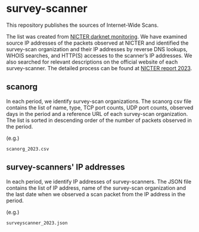 # survey-scanner
This repository publishes the sources of Internet-Wide Scans.

The list was created from [NICTER darknet monitoring](https://www.nicter.jp/en). We have examined source IP addresses of the packets observed at NICTER and identified the survey-scan organization and their IP addresses by reverse DNS lookups, WHOIS searches, and HTTP(S) accesses to the scanner’s IP addresses. We also searched for relevant descriptions on the official website of each survey-scanner. The detailed process can be found at [NICTER report 2023](https://csl.nict.go.jp/report/NICTER_report_2023.pdf).

## scanorg
In each period, we identify survey-scan organizations. The scanorg csv file contains the list of name, type, TCP port counts, UDP port counts, observed days in the period and a reference URL of each survey-scan organization. The list is sorted in descending order of the number of packets observed in the period.

(e.g.)
```
scanorg_2023.csv
```

## survey-scanners' IP addresses
In each period, we identify IP addresses of survey-scanners. The JSON file contains the list of IP address, name of the survey-scan organization and the last date when we observed a scan packet from the IP address in the period.

(e.g.)
```
surveyscanner_2023.json
```
